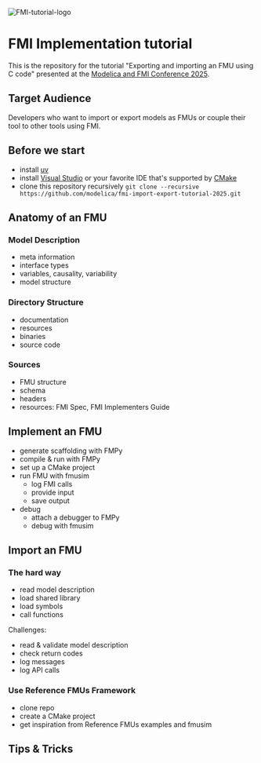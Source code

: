 ![FMI-tutorial-logo](https://github.com/user-attachments/assets/03cafb7f-6b46-4ea7-a155-0b606684d9f5)

# FMI Implementation tutorial

This is the repository for the tutorial "Exporting and importing an FMU using C code" presented at the [Modelica and FMI Conference 2025](https://modelica.org/events/modelica2025/).

## Target Audience

Developers who want to import or export models as FMUs or couple their tool to other tools using FMI.

## Before we start

- install [uv](https://docs.astral.sh/uv/getting-started/installation/)
- install [Visual Studio](https://visualstudio.microsoft.com/downloads/) or your favorite IDE that's supported by [CMake](https://cmake.org/)
- clone this repository recursively `git clone --recursive https://github.com/modelica/fmi-import-export-tutorial-2025.git`

## Anatomy of an FMU

### Model Description

- meta information
- interface types
- variables, causality, variability
- model structure

### Directory Structure

- documentation
- resources
- binaries
- source code

### Sources

- FMU structure
- schema
- headers
- resources: FMI Spec, FMI Implementers Guide

## Implement an FMU

- generate scaffolding with FMPy
- compile & run with FMPy
- set up a CMake project
- run FMU with fmusim
    - log FMI calls
    - provide input
    - save output
- debug
    - attach a debugger to FMPy
    - debug with fmusim

## Import an FMU

### The hard way

- read model description
- load shared library
- load symbols
- call functions

Challenges:

- read & validate model description
- check return codes
- log messages
- log API calls

### Use Reference FMUs Framework

- clone repo
- create a CMake project
- get inspiration from Reference FMUs examples and fmusim

## Tips & Tricks

